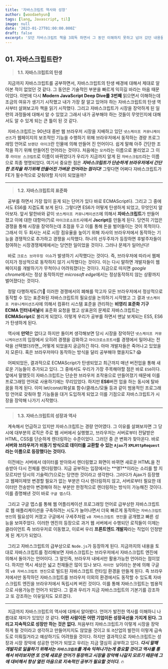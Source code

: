 ```yaml
---
title: '자바스크립트 역사와 성장'
author: [woodaehyun]
tags: [lang, Javascript, til]
image: null
date: '2023-01-27T01:00:00.000Z'
draft: false
excerpt: '모던 자바스크립트 책을 3회독 하면서 그 동안 이해하지 못하고 넘어 갔던 내용들과 관련된 나의 생각을 정리해 보려고 한다. 오늘은 자바스크립트의 역사에 대한 내용을 다뤄보려 한다.'
---
```


## 01. 자바스크립트란?

> **1.1. 자바스크립트의 탄생**

&nbsp;&nbsp;지금까지 자바스크립트를 공부하면서, 자바스크립트의 탄생 배경에 대해서 제대로 알아본 적이 없었던 것 같다. 그 동안은 기술적인 부분을 빠르게 익히길 바라는 마음 때문이었다. 이번에 다시 **Modern JavaScript Deep Dive를 3번째** 읽으면서 이해하는데 조금의 여유가 생기기 시작했고 내가 가장 잘 알고 있어야 하는 자바스크립트의 탄생 역사부터 살펴보고자 책을 읽기 시작했다. 그리고 자바스크립트가 시장을 장악하게 된 일련의 과정들에 대해서 알 수 있었고 그래서 내가 공부해야 하는 것들이 무엇인지에 대해서도 알 수 있게 되는 큰 틀이 된 것 같다.

&nbsp;&nbsp;자바스크립트는 90년대 중반 웹 브라우저 시장을 지배하고 있던 `넷스케이프 커뮤니케이션즈`가 웹페이지의 보조적인 기능을 수행하기 위해 브라우저에서 동작하는 경량 프로그래밍 언어로 `브렌던 아이크`란 인물에 의해 만들어 진 언어이다. 쉽게 말해 아주 간단한 조작을 하기 위해 만들어진 언어라는 것이다. 처음에는 `모카`라는 이름으로 불리었고 그 이후 `라이브 스크립트`로 이름이 바뀌었다가 우리가 지금까지 알게 된 `자바스크립트`라는 이름으로 최종 명명되었다. 여기서 중요한 점은 **_자바스크립트가 단순하게 브라우저에서 간단한 조작을 하기위해 만들어진 가벼운 언어라는 점이다!_** 그렇다면 어쩌다 자바스크립트가 FE가 필수적으로 갖춰야할 지식이 되었을까?

---

> **1.2. 자바스크립트의 표준화**

&nbsp;&nbsp;공부를 하면서 가장 많이 듣게 되는 단어가 있다 바로 ECMAScript다. 그리고 그 중에서도 ES6를 지겹도록 보게 된다. 그렇다면 ES6가 어떻게 탄생하게 되었고, 무엇인지 알아보자. 앞서 말한바와 같이 `넷스케이프 커뮤니케이션즈`에 의해서 **자바스크립트**가 만들어 졌고 이에 대한 대항마(?)로 `마이크로소프트`사에서 **Jscript**를 만들게 된다. 당연히 기업은 경쟁을 통해 시장을 장악하는데 초점을 두고 이를 통해 돈을 벌어들이는 것이 목적이다. 그래서 이 두 회사는 서로 시장 점유율을 높이기 위해 자사의 브라우저에서 동작하는 기능을 경쟁적으로 추가하고 경쟁을 시작했다. 하나의 선두주자가 등장하면 후발주자들이 참여하는 시장경쟁체제에서는 당연한 일이었을 것이다. 그러나 문제가 일어난다!

&nbsp;&nbsp;바로 `크로스 브라우징 이슈`가 발생하기 시작했다는 것이다. 즉, 브라우저에 따라서 웹페이지가 정상적으로 동작하지 않기 시작했다는 것이다. 이는 다시 말하면 개발자들이 웹페이지를 개발하기가 무척이나 어려워졌다는 것이다. 지금으로 따지면 *google chrome*에서는 정상 동작하지만 *microsoft edge*에서는 정상동작하지 않는 상황까지 벌어졌다는 것이다.

&nbsp;&nbsp;정말 다행하게도(?)🥲 이러한 경쟁에서의 폐해를 막고자 모든 브라우저에서 정상적으로 동작할 수 있는 표준화된 자바스크립트의 필요성을 논의하기 시작했고 그 결과 `넷스케이프 커뮤니케이션즈`사에 의해서 컴퓨터 시스템 표준을 관리하는 **비영리 표준화 기구 ECMA 인터내셔널**에 표준화 요청을 했고 상표권의 문제로 자바스크립트는 **ECMAScript**로 불리게 되었다. 이렇게 우리가 공부를 하면서 맨날 보게되는 ES5, ES6가 탄생하게 된다.

&nbsp;&nbsp;역사에 **만약**은 없다고 하지만 돌이켜 생각해보면 당시 시장을 장악하던 `넷스케이프 커뮤니케이션즈`의 입장에서 오히려 경쟁을 강화하고 `마이크로소프트사`를 경쟁에서 밀어내는 전략을 선택했더라면,,,어떻게 되었을지 궁금하긴 하다. 아마 개발자들은 죽어나고 있었을지 모른다. 혹은 브라우저마다 동작하는 방식을 달리 공부해야 했을지도? 😱

&nbsp;&nbsp;어찌되었든, 결과적으로 ECMAScript가 탄생되었고 최근까지 매년 버전업을 통해 새로운 기능들이 추가되고 있다. 그 중에서도 우리가 가장 주목해야할 점은 바로 `ES6`이다. 앞에서 말했듯이 자바스크립트는 단순한 브라우저 조작용으로 만들어졌기 때문에 이를 프로그래밍 언어로 사용하기에는 무리있었다. 하지만 **ES6**버전 업을 하는 동시에 탈바꿈을 하게 된다. 이미 let/const/화살표 함수/클래스/모듈 등과 같이 범용적인 프로그래밍 언어로 갖춰야 할 기능들을 대거 도입하게 되었고 이를 기점으로 자바스크립트가 시장을 장악해 나가기 시작했다.

---

> **1.3. 자바스크립트의 성장과 역사**

&nbsp;&nbsp;계속해서 언급하고 있지만 자바스크립트는 경량 언어였다. 그 이유를 살펴보자면 그 당시에 대부분의 로직은 주로 웹 서버에서 실행했고, 브라우저는 서버로부터 전달받은 HTML, CSS를 단순하게 렌더링하는 수준이었다. 그러던 중 큰 변화가 찾아온다. 바로 **서버와 브라우저가 비동기 방식으로 데이터를 교환할 수 있는 `Ajax`가 `XMLHttpRequest`라는 이름으로 등장했다는 것이다.**

&nbsp;&nbsp;이전에는 서버에서 데이터를 받아와서 렌더링했고 화면이 바뀌면 새로운 HTML을 전송받아 다시 전체를 렌더링했다. 지금 공부하는 입장에서는 **앵?**이라는 소리를 할 지 모르지만 당시의 기술력(?)으로는 당연한 것이라고 생각한다. 그러다가 Ajax가 등장했고 웹페이제엇 변경할 필요가 없는 부분은 다시 렌더링하지 않고, 서버로부터 필요한 데이터만 전송받아 변경해야 하는 부분만 한정적으로 렌더링하는 방식이 가능해진 것이다. 이를 증명해낸 것이 바로 `구글 맵스`다.

&nbsp;&nbsp;그리고 구글 맵스를 통해 웹 어플리케이션 프로그래밍 언어로 급부상한 자바스크립트로 웹 애플리케이션을 구축하려는 시도가 늘어나면서 더욱 빠르게 동작하는 `자바스크립트 엔진`의 필요성이 커졌고 구글에서 구세주처럼 `v8 자바스크립트 엔진`을 공개했고 빠른 성능을 보여주었다. 이러한 엔진의 등장으로 과거 웹 서버에서 수행되던 로직들이 이제는 클라이언트 즉 브라우저로 이동했고, 이로써 우리 **프론트엔드 개발자**라는 직업이 인정받게 된 계기가 되었다.

&nbsp;&nbsp;그리고 자바스크립트의 급부상으로 `Node.js`가 등장하게 된다. 지금까지의 내용을 토대로 자바스크립트를 정리해보면 자바스크립트는 브라우저에서 자바스크립트 엔진에 의해서 돌아가는 언어이다. 그 말인즉, 브라우저 내에서만 활용가능한 언어라는 점이었다. 하지만 역시 세상은 넓고 천재들은 많이 있나 보다. `라이언 달`이라는 분에 의해 구글의 `v8 자바스크립트 엔진`으로 빌드된 자바스크립트 런타임 환경을 만들게 된다. 즉 브라우저에서만 동작하던 자바스크립트를 브라우저 이외의 환경에서도 동작할 수 있도록 자바스크립트 엔진을 브라우저에서 독립시켜 버린 것이다. 이를 통해 자바스크립트는 범용적으로 사용가능한 언어가 되었다. 그 결과 우리가 지금 자바스크립트의 기본기를 강조하고 또 강조하는 이유일지도 모르겠다.

---

&nbsp;&nbsp;지금까지 자바스크립트의 역사에 대해서 알아봤다. 언어가 발전한 역사를 이해하니 나름대로 재미가 있었던 것 같다. **어떤 사람이든 어떤 기업이든 성장곡선을 가지게 된다. 그리고 지속적으로 성장만 하는 것은 없다.** 처음부터 자바스크립트가 이렇게 시장을 장악하게 될 것이라고 생각하고 만들어지지도 않았을 것이고 또 it산업의 발전이 이렇게 급속도로 이뤄질거라고 예상하기도 어려웠을 것이다. 하지만 결과적으로 자바스크립트는 성장과 시장 장악에 성공한 언어가 되었고 우리는 지금 열심히 공부하고 있다. **_다시 말해 개발자로 일을하기 위해서는 `자바스크립트`를 계속 익혀나가는게 중요할 것이고 역사를 통해서 바라보자면 또 언제 새로운 언어가 등장하고 시장을 장악해 나갈지 모르기 때문에 그에 대비해서 항상 열린 마음으로 지속적인 공부가 필요할 것이다._** 🔥
